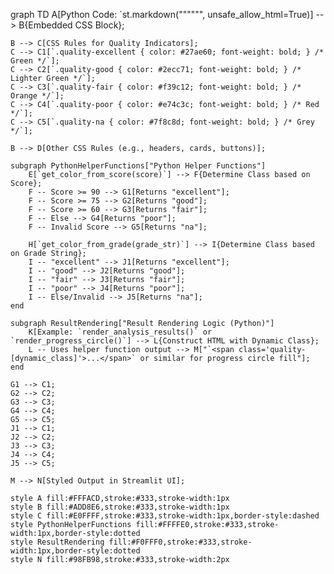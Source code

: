 graph TD
    A[Python Code: `st.markdown("""<style>...</style>""", unsafe_allow_html=True)] --> B{Embedded CSS Block};

    B --> C[CSS Rules for Quality Indicators];
    C --> C1[`.quality-excellent { color: #27ae60; font-weight: bold; } /* Green */`];
    C --> C2[`.quality-good { color: #2ecc71; font-weight: bold; } /* Lighter Green */`];
    C --> C3[`.quality-fair { color: #f39c12; font-weight: bold; } /* Orange */`];
    C --> C4[`.quality-poor { color: #e74c3c; font-weight: bold; } /* Red */`];
    C --> C5[`.quality-na { color: #7f8c8d; font-weight: bold; } /* Grey */`];

    B --> D[Other CSS Rules (e.g., headers, cards, buttons)];

    subgraph PythonHelperFunctions["Python Helper Functions"]
        E[`get_color_from_score(score)`] --> F{Determine Class based on Score};
        F -- Score >= 90 --> G1[Returns "excellent"];
        F -- Score >= 75 --> G2[Returns "good"];
        F -- Score >= 60 --> G3[Returns "fair"];
        F -- Else --> G4[Returns "poor"];
        F -- Invalid Score --> G5[Returns "na"];

        H[`get_color_from_grade(grade_str)`] --> I{Determine Class based on Grade String};
        I -- "excellent" --> J1[Returns "excellent"];
        I -- "good" --> J2[Returns "good"];
        I -- "fair" --> J3[Returns "fair"];
        I -- "poor" --> J4[Returns "poor"];
        I -- Else/Invalid --> J5[Returns "na"];
    end
    
    subgraph ResultRendering["Result Rendering Logic (Python)"]
        K[Example: `render_analysis_results()` or `render_progress_circle()`] --> L{Construct HTML with Dynamic Class};
        L -- Uses helper function output --> M["`<span class='quality-[dynamic_class]'>...</span>` or similar for progress circle fill"];
    end

    G1 --> C1;
    G2 --> C2;
    G3 --> C3;
    G4 --> C4;
    G5 --> C5;
    J1 --> C1;
    J2 --> C2;
    J3 --> C3;
    J4 --> C4;
    J5 --> C5;
    
    M --> N[Styled Output in Streamlit UI];

    style A fill:#FFFACD,stroke:#333,stroke-width:1px
    style B fill:#ADD8E6,stroke:#333,stroke-width:1px
    style C fill:#E0FFFF,stroke:#333,stroke-width:1px,border-style:dashed
    style PythonHelperFunctions fill:#FFFFE0,stroke:#333,stroke-width:1px,border-style:dotted
    style ResultRendering fill:#F0FFF0,stroke:#333,stroke-width:1px,border-style:dotted
    style N fill:#98FB98,stroke:#333,stroke-width:2px
